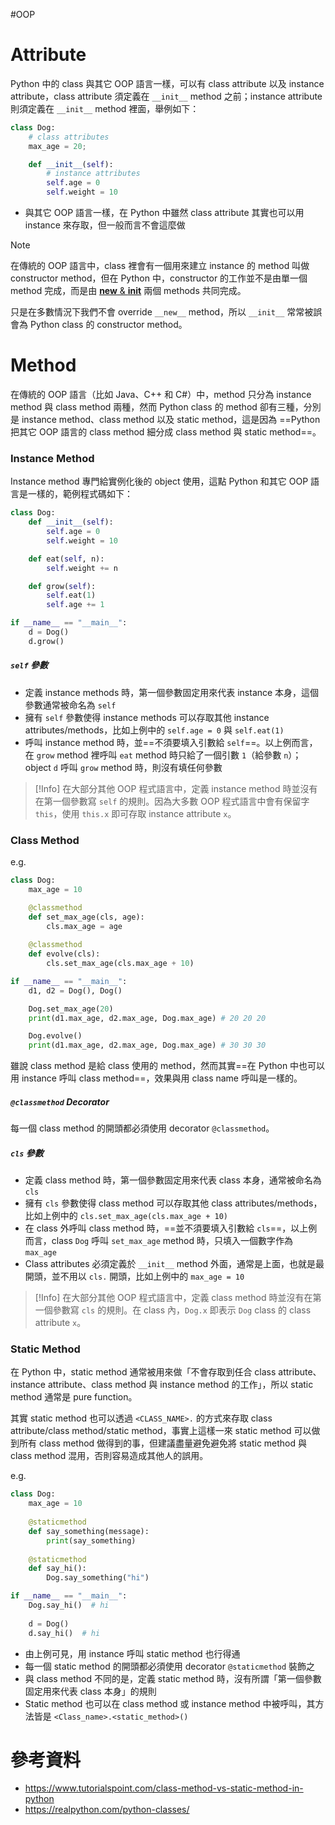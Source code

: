 #OOP 

# Attribute

Python 中的 class 與其它 OOP 語言一樣，可以有 class attribute 以及 instance attribute，class attribute 須定義在 `__init__` method 之前；instance attribute 則須定義在 `__init__` method 裡面，舉例如下：

```Python
class Dog:
    # class attributes
    max_age = 20;

    def __init__(self):
        # instance attributes
        self.age = 0
        self.weight = 10
```

- 與其它 OOP 語言一樣，在 Python 中雖然 class attribute 其實也可以用 instance 來存取，但一般而言不會這麼做

>[!Note]
>在傳統的 OOP 語言中，class 裡會有一個用來建立 instance 的 method 叫做 constructor method，但在 Python 中，constructor 的工作並不是由單一個 method 完成，而是由 [__new__ & __init__](</Programming Language/Python/__new__ & __init__.md>) 兩個 methods 共同完成。
>
>只是在多數情況下我們不會 override `__new__` method，所以 `__init__` 常常被誤會為 Python class 的 constructor method。

# Method

在傳統的 OOP 語言（比如 Java、C++ 和 C#）中，method 只分為 instance method 與 class method 兩種，然而 Python class 的 method 卻有三種，分別是 instance method、class method 以及 static method，這是因為 ==Python 把其它 OOP 語言的 class method 細分成 class method 與 static method==。

### Instance Method

Instance method 專門給實例化後的 object 使用，這點 Python 和其它 OOP 語言是一樣的，範例程式碼如下：

```Python
class Dog:
    def __init__(self):
        self.age = 0
        self.weight = 10

    def eat(self, n):
        self.weight += n

    def grow(self):
        self.eat(1)
        self.age += 1

if __name__ == "__main__":
    d = Dog()
    d.grow()
```

##### `self` 參數

- 定義 instance methods 時，第一個參數固定用來代表 instance 本身，這個參數通常被命名為 `self`
- 擁有 `self` 參數使得 instance methods 可以存取其他 instance attributes/methods，比如上例中的 `self.age = 0` 與 `self.eat(1)`
- 呼叫 instance method 時，並==不須要填入引數給 `self`==。以上例而言，在 `grow` method 裡呼叫 `eat` method 時只給了一個引數 `1`（給參數 `n`）；object `d` 呼叫 `grow` method 時，則沒有填任何參數

>[!Info]
>在大部分其他 OOP 程式語言中，定義 instance method 時並沒有在第一個參數寫 `self` 的規則。因為大多數 OOP 程式語言中會有保留字 `this`，使用 `this.x` 即可存取 instance attribute `x`。

### Class Method

e.g.

```Python
class Dog:
    max_age = 10

    @classmethod
    def set_max_age(cls, age):
        cls.max_age = age
    
    @classmethod
    def evolve(cls):
        cls.set_max_age(cls.max_age + 10)

if __name__ == "__main__":
    d1, d2 = Dog(), Dog()

    Dog.set_max_age(20)
    print(d1.max_age, d2.max_age, Dog.max_age) # 20 20 20

    Dog.evolve()
    print(d1.max_age, d2.max_age, Dog.max_age) # 30 30 30
```

雖說 class method 是給 class 使用的 method，然而其實==在 Python 中也可以用 instance 呼叫 class method==，效果與用 class name 呼叫是一樣的。

##### `@classmethod` Decorator

每一個 class method 的開頭都必須使用 decorator `@classmethod`。

##### `cls` 參數

- 定義 class method 時，第一個參數固定用來代表 class 本身，通常被命名為 `cls`
- 擁有 `cls` 參數使得 class method 可以存取其他 class attributes/methods，比如上例中的 `cls.set_max_age(cls.max_age + 10)`
- 在 class 外呼叫 class method 時，==並不須要填入引數給 `cls`==，以上例而言，class `Dog` 呼叫 `set_max_age` method 時，只填入一個數字作為 `max_age`
- Class attributes 必須定義於 `__init__` method 外面，通常是上面，也就是最開頭，並不用以 `cls.` 開頭，比如上例中的 `max_age = 10`

>[!Info]
>在大部分其他 OOP 程式語言中，定義 class method 時並沒有在第一個參數寫 `cls` 的規則。在 class 內，`Dog.x` 即表示 `Dog` class 的 class attribute `x`。

### Static Method

在 Python 中，static method 通常被用來做「不會存取到任合 class attribute、instance attribute、class method 與 instance method 的工作」，所以 static method 通常是 pure function。

其實 static method 也可以透過 `<CLASS_NAME>.` 的方式來存取 class attribute/class method/static method，事實上這樣一來 static method 可以做到所有 class method 做得到的事，但建議盡量避免避免將 static method 與 class method 混用，否則容易造成其他人的誤用。

e.g.

```Python
class Dog:
    max_age = 10
    
    @staticmethod
    def say_something(message):
        print(say_something)
    
    @staticmethod
    def say_hi():
        Dog.say_something("hi")

if __name__ == "__main__":
    Dog.say_hi()  # hi
    
    d = Dog()
    d.say_hi()  # hi
```

- 由上例可見，用 instance 呼叫 static method 也行得通
- 每一個 static method 的開頭都必須使用 decorator `@staticmethod` 裝飾之
- 與 class method 不同的是，定義 static method 時，沒有所謂「第一個參數固定用來代表 class 本身」的規則
- Static method 也可以在 class method 或 instance method 中被呼叫，其方法皆是 `<Class_name>.<static_method>()`

# 參考資料

- <https://www.tutorialspoint.com/class-method-vs-static-method-in-python>
- <https://realpython.com/python-classes/>
